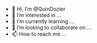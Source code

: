 - 👋 Hi, I’m @QuinDozier
- 👀 I’m interested in ...
- 🌱 I’m currently learning ...
- 💞️ I’m looking to collaborate on ...
- 📫 How to reach me ...

<!---
QuinDozier/QuinDozier is a ✨ special ✨ repository because its `README.md` (this file) appears on your GitHub profile.
You can click the Preview link to take a look at your changes.
--->
